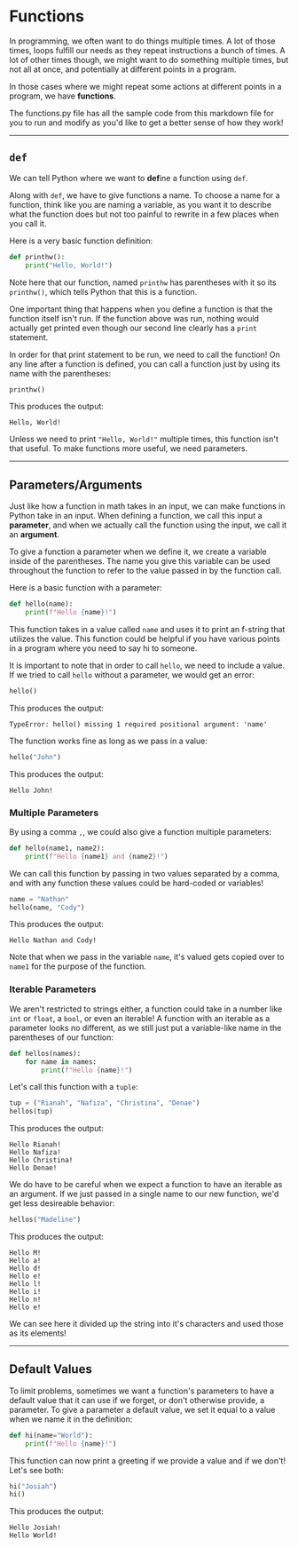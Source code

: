 # Functions

In programming, we often want to do things multiple times. A lot of those times, loops fulfill our needs as they repeat instructions a bunch of times. A lot of other times though, we might want to do something multiple times, but not all at once, and potentially at different points in a program.

In those cases where we might repeat some actions at different points in a program, we have **functions**.

The functions.py file has all the sample code from this markdown file for you to run and modify as you'd like to get a better sense of how they work!

---

## `def`

We can tell Python where we want to **def**ine a function using `def`.

Along with `def`, we have to give functions a name. To choose a name for a function, think like you are naming a variable, as you want it to describe what the function does but not too painful to rewrite in a few places when you call it.

Here is a very basic function definition:

```python
def printhw():
    print("Hello, World!")
```

Note here that our function, named `printhw` has parentheses with it so its `printhw()`, which tells Python that this is a function.

One important thing that happens when you define a function is that the function itself isn't run. If the function above was run, nothing would actually get printed even though our second line clearly has a `print` statement.

In order for that print statement to be run, we need to call the function! On any line after a function is defined, you can call a function just by using its name with the parentheses:

```python
printhw()
```

This produces the output:

```
Hello, World!
```

Unless we need to print `"Hello, World!"` multiple times, this function isn't that useful. To make functions more useful, we need parameters.

---

## Parameters/Arguments

Just like how a function in math takes in an input, we can make functions in Python take in an input. When defining a function, we call this input a **parameter**, and when we actually call the function using the input, we call it an **argument**.

To give a function a parameter when we define it, we create a variable inside of the parentheses. The name you give this variable can be used throughout the function to refer to the value passed in by the function call.

Here is a basic function with a parameter:

```python
def hello(name):
    print(f"Hello {name}!")
```

This function takes in a value called `name` and uses it to print an f-string that utilizes the value. This function could be helpful if you have various points in a program where you need to say hi to someone.

It is important to note that in order to call `hello`, we need to include a value. If we tried to call `hello` without a parameter, we would get an error:

```python
hello()
```

This produces the output:

```
TypeError: hello() missing 1 required positional argument: 'name'
```

The function works fine as long as we pass in a value:

```python
hello("John")
```

This produces the output:

```
Hello John!
```

### Multiple Parameters

By using a comma `,`, we could also give a function multiple parameters:

```python
def hello(name1, name2):
    print(f"Hello {name1} and {name2}!")
```

We can call this function by passing in two values separated by a comma, and with any function these values could be hard-coded or variables!

```python
name = "Nathan"
hello(name, "Cody")
```

This produces the output:

```
Hello Nathan and Cody!
```

Note that when we pass in the variable `name`, it's valued gets copied over to `name1` for the purpose of the function.

### Iterable Parameters

We aren't restricted to strings either, a function could take in a number like `int` or `float`, a `bool`, or even an iterable! A function with an iterable as a parameter looks no different, as we still just put a variable-like name in the parentheses of our function:

```python
def hellos(names):
    for name in names:
        print(f"Hello {name}!")
```

Let's call this function with a `tuple`:

```python
tup = ("Rianah", "Nafiza", "Christina", "Denae")
hellos(tup)
```

This produces the output:

```
Hello Rianah!
Hello Nafiza!
Hello Christina!
Hello Denae!
```

We do have to be careful when we expect a function to have an iterable as an argument. If we just passed in a single name to our new function, we'd get less desireable behavior:

```python
hellos("Madeline")
```

This produces the output:

```
Hello M!
Hello a!
Hello d!
Hello e!
Hello l!
Hello i!
Hello n!
Hello e!
```

We can see here it divided up the string into it's characters and used those as its elements!

---

## Default Values

To limit problems, sometimes we want a function's parameters to have a default value that it can use if we forget, or don't otherwise provide, a parameter. To give a parameter a default value, we set it equal to a value when we name it in the definition:

```python
def hi(name="World"):
    print(f"Hello {name}!")
```

This function can now print a greeting if we provide a value and if we don't! Let's see both:

```python
hi("Josiah")
hi()
```

This produces the output:

```
Hello Josiah!
Hello World!
```
